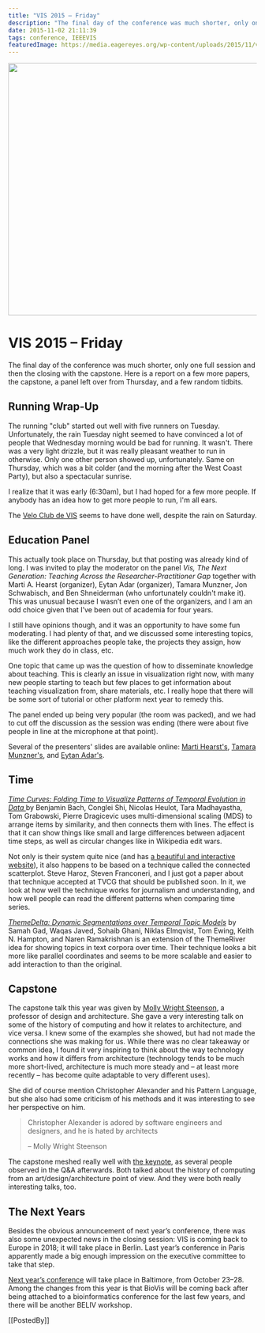 ```yaml
---
title: "VIS 2015 – Friday"
description: "The final day of the conference was much shorter, only one full session and then the closing with the capstone. Here is a report on a few more papers, the capstone, a panel left over from Thursday, and a few random tidbits."
date: 2015-11-02 21:11:39
tags: conference, IEEEVIS
featuredImage: https://media.eagereyes.org/wp-content/uploads/2015/11/vis-thu-teaser.jpg
---
```


<p align="center"><img src="https://media.eagereyes.org/wp-content/uploads/2015/11/vis-thu-teaser.jpg" alt="" width="825" height="510" /></p>

# VIS 2015 – Friday

The final day of the conference was much shorter, only one full session and then the closing with the capstone. Here is a report on a few more papers, the capstone, a panel left over from Thursday, and a few random tidbits.

## Running Wrap-Up

The running "club" started out well with five runners on Tuesday. Unfortunately, the rain Tuesday night seemed to have convinced a lot of people that Wednesday morning would be bad for running. It wasn't. There was a very light drizzle, but it was really pleasant weather to run in otherwise. Only one other person showed up, unfortunately. Same on Thursday, which was a bit colder (and the morning after the West Coast Party), but also a spectacular sunrise.

I realize that it was early (6:30am), but I had hoped for a few more people. If anybody has an idea how to get more people to run, I'm all ears.

The <a href="http://www.gicentre.net/velo-club-de-vis">Velo Club de VIS</a> seems to have done well, despite the rain on Saturday.

## Education Panel

This actually took place on Thursday, but that posting was already kind of long. I was invited to play the moderator on the panel <em>Vis, The Next Generation: Teaching Across the Researcher-Practitioner Gap</em> together with Marti A. Hearst (organizer), Eytan Adar (organizer), Tamara Munzner, Jon Schwabisch, and Ben Shneiderman (who unfortunately couldn't make it). This was unusual because I wasn’t even one of the organizers, and I am an odd choice given that I’ve been out of academia for four years.

I still have opinions though, and it was an opportunity to have some fun moderating. I had plenty of that, and we discussed some interesting topics, like the different approaches people take, the projects they assign, how much work they do in class, etc.

One topic that came up was the question of how to disseminate knowledge about teaching. This is clearly an issue in visualization right now, with many new people starting to teach but few places to get information about teaching visualization from, share materials, etc. I really hope that there will be some sort of tutorial or other platform next year to remedy this.

The panel ended up being very popular (the room was packed), and we had to cut off the discussion as the session was ending (there were about five people in line at the microphone at that point).

Several of the presenters' slides are available online: <a href="http://people.ischool.berkeley.edu/~hearst/talks/infoviz_teaching_as_coaching.pdf">Marti Hearst's</a>, <a href="https://www.cs.ubc.ca/~tmm/talks/vis15/vis15teach.pdf">Tamara Munzner's</a>, and <a href="http://www.cond.org/vis-panel.pdf">Eytan Adar's</a>.

## Time

<a href="http://aviz.fr/~bbach/timecurves/"><em>Time Curves: Folding Time to Visualize Patterns of Temporal Evolution in Data </em></a> by Benjamin Bach, Conglei Shi, Nicolas Heulot, Tara Madhayastha, Tom Grabowski, Pierre Dragicevic uses multi-dimensional scaling (MDS) to arrange items by similarity, and then connects them with lines. The effect is that it can show things like small and large differences between adjacent time steps, as well as circular changes like in Wikipedia edit wars.

Not only is their system quite nice (and has <a href="http://aviz.fr/~bbach/timecurves/">a beautiful and interactive website</a>), it also happens to be based on a technique called the connected scatterplot. Steve Haroz, Steven Franconeri, and I just got a paper about that technique accepted at TVCG that should be published soon. In it, we look at how well the technique works for journalism and understanding, and how well people can read the different patterns when comparing time series.

<a href="http://people.cs.vt.edu/naren/papers/07001093-themedelta.pdf"><em>ThemeDelta: Dynamic Segmentations over Temporal Topic Models</em></a> by Samah Gad, Waqas Javed, Sohaib Ghani, Niklas Elmqvist, Tom Ewing, Keith N. Hampton, and Naren Ramakrishnan is an extension of the ThemeRiver idea for showing topics in text corpora over time. Their technique looks a bit more like parallel coordinates and seems to be more scalable and easier to add interaction to than the original.

## Capstone

The capstone talk this year was given by <a href="http://girlwonder.com">Molly Wright Steenson</a>, a professor of design and architecture. She gave a very interesting talk on some of the history of computing and how it relates to architecture, and vice versa. I knew some of the examples she showed, but had not made the connections she was making for us. While there was no clear takeaway or common idea, I found it very inspiring to think about the way technology works and how it differs from architecture (technology tends to be much more short-lived, architecture is much more steady and – at least more recently – has become quite adaptable to very different uses).

She did of course mention Christopher Alexander and his Pattern Language, but she also had some criticism of his methods and it was interesting to see her perspective on him.

>	Christopher Alexander is adored by software engineers and designers, and he is hated by architects
>	
>	– Molly Wright Steenson

The capstone meshed really well with <a href="/blog/2015/vis-2015-tuesday">the keynote</a>, as several people observed in the Q&amp;A afterwards. Both talked about the history of computing from an art/design/architecture point of view. And they were both really interesting talks, too.

## The Next Years

Besides the obvious announcement of next year’s conference, there was also some unexpected news in the closing session: VIS is coming back to Europe in 2018; it will take place in Berlin. Last year’s conference in Paris apparently made a big enough impression on the executive committee to take that step.

<a href="http://ieeevis.org">Next year’s conference</a> will take place in Baltimore, from October 23–28. Among the changes from this year is that BioVis will be coming back after being attached to a bioinformatics conference for the last few years, and there will be another BELIV workshop.

[[PostedBy]]

